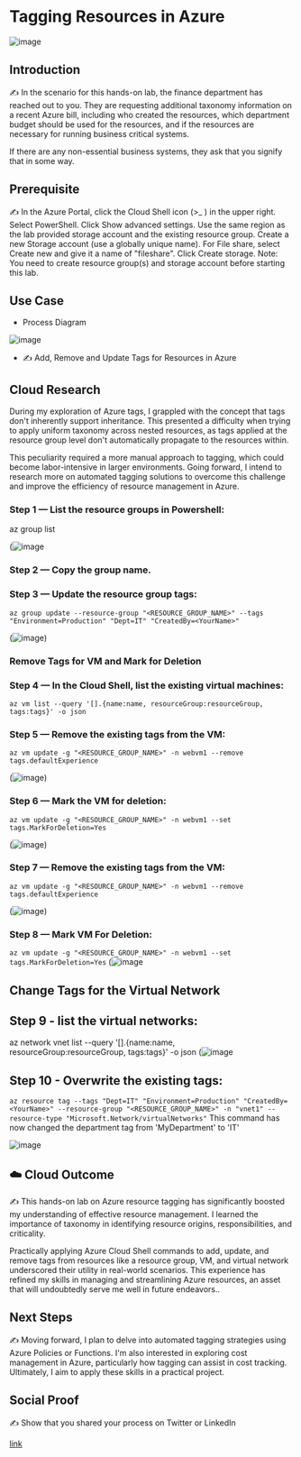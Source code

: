 
# Tagging Resources in Azure
![image](https://github.com/RedwaanMax/Azure-Administrator/assets/130489929/eeca52e0-0134-4dc8-916b-248f1eafbd4a)
## Introduction

✍️ In the scenario for this hands-on lab, the finance department has reached out to you. They are requesting additional taxonomy information on a recent Azure bill, including who created the resources, which department budget should be used for the resources, and if the resources are necessary for running business critical systems.

If there are any non-essential business systems, they ask that you signify that in some way.

## Prerequisite

✍️ In the Azure Portal, click the Cloud Shell icon (>_ ) in the upper right.
Select PowerShell.
Click Show advanced settings.
Use the same region as the lab provided storage account and the existing resource group. Create a new Storage account (use a globally unique name).
For File share, select Create new and give it a name of "fileshare".
Click Create storage.
Note: You need to create resource group(s) and storage account before starting this lab.

## Use Case

- Process Diagram

![image](https://github.com/RedwaanMax/Azure-Administrator/assets/130489929/d8be2b67-169e-4854-a3d6-a845a423c21f)

- ✍️  Add, Remove and Update Tags for Resources in Azure

## Cloud Research

During my exploration of Azure tags, I grappled with the concept that tags don't inherently support inheritance. This presented a difficulty     when trying to apply uniform taxonomy across nested resources, as tags applied at the resource group level don't automatically propagate to the resources within.

This peculiarity required a more manual approach to tagging, which could become labor-intensive in larger environments. Going forward, I intend to research more on automated tagging solutions to overcome this challenge and improve the efficiency of resource management in Azure.

### Step 1 — List the resource groups in Powershell:
az group list

(![image](https://github.com/RedwaanMax/Azure-Administrator/assets/130489929/68ae38ff-25dc-43f8-bbbf-ad10cdff02df)

### Step 2 — Copy the group name.


### Step 3 — Update the resource group tags:
`az group update --resource-group "<RESOURCE_GROUP_NAME>" --tags "Environment=Production" "Dept=IT" "CreatedBy=<YourName>"`

(![image](https://github.com/RedwaanMax/Azure-Administrator/assets/130489929/b8e973f5-e3fd-47ea-8c74-b0f397caa176))

### Remove Tags for VM and Mark for Deletion

### Step 4 — In the Cloud Shell, list the existing virtual machines:

`az vm list --query '[].{name:name, resourceGroup:resourceGroup, tags:tags}' -o json`


### Step 5 — Remove the existing tags from the VM:
`az vm update -g "<RESOURCE_GROUP_NAME>" -n webvm1 --remove tags.defaultExperience`

(![image](https://github.com/RedwaanMax/Azure-Administrator/assets/130489929/b8e973f5-e3fd-47ea-8c74-b0f397caa176))

### Step 6 — Mark the VM for deletion:
`az vm update -g "<RESOURCE_GROUP_NAME>" -n webvm1 --set tags.MarkForDeletion=Yes`

(![image](https://github.com/RedwaanMax/Azure-Administrator/assets/130489929/b8e973f5-e3fd-47ea-8c74-b0f397caa176))


### Step 7 — Remove the existing tags from the VM:
`az vm update -g "<RESOURCE_GROUP_NAME>" -n webvm1 --remove tags.defaultExperience`

(![image](https://github.com/RedwaanMax/Azure-Administrator/assets/130489929/b8e973f5-e3fd-47ea-8c74-b0f397caa176))

### Step 8 — Mark VM For Deletion:
`az vm update -g "<RESOURCE_GROUP_NAME>" -n webvm1 --set tags.MarkForDeletion=Yes`
(![image](https://github.com/RedwaanMax/Azure-Administrator/assets/130489929/c5fff294-3280-41af-9c22-683ce09acc13)

## Change Tags for the Virtual Network

## Step 9 - list the virtual networks:
az network vnet list --query '[].{name:name, resourceGroup:resourceGroup, tags:tags}' -o json
(![image](https://github.com/RedwaanMax/Azure-Administrator/assets/130489929/c8f9a174-a05f-4adc-9334-aebf407bb276)

## Step 10 - Overwrite the existing tags:
`az resource tag --tags "Dept=IT" "Environment=Production" "CreatedBy=<YourName>" --resource-group "<RESOURCE_GROUP_NAME>" -n "vnet1" --resource-type "Microsoft.Network/virtualNetworks"`
This command has now changed the department tag from 'MyDepartment' to 'IT'

![image](https://github.com/RedwaanMax/Azure-Administrator/assets/130489929/1ded544d-fa15-4910-9732-c2c1a91e8e8a)


## ☁️ Cloud Outcome

✍️ This hands-on lab on Azure resource tagging has significantly boosted my understanding of effective resource management. I learned the importance of taxonomy in identifying resource origins, responsibilities, and criticality.

Practically applying Azure Cloud Shell commands to add, update, and remove tags from resources like a resource group, VM, and virtual network underscored their utility in real-world scenarios. This experience has refined my skills in managing and streamlining Azure resources, an asset that will undoubtedly serve me well in future endeavors..

## Next Steps

✍️ Moving forward, I plan to delve into automated tagging strategies using Azure Policies or Functions. I'm also interested in exploring cost management in Azure, particularly how tagging can assist in cost tracking. Ultimately, I aim to apply these skills in a practical project.

## Social Proof

✍️ Show that you shared your process on Twitter or LinkedIn

[link](link)
